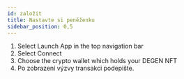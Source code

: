 ```yaml
---
id: založit
title: Nastavte si peněženku
sidebar_position: 0,5
---
```


1. Select Launch App in the top navigation bar
2. Select Connect
3. Choose the crypto wallet which holds your DEGEN NFT
4. Po zobrazení výzvy transakci podepište.
